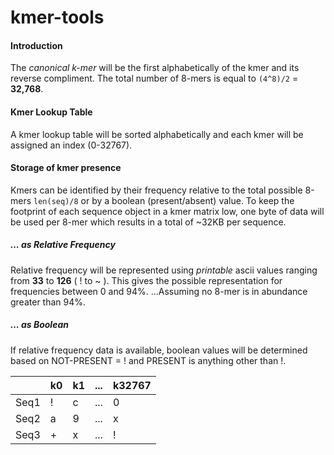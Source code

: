 # kmer-tools

#### Introduction
The *canonical k-mer* will be the first alphabetically of the kmer and its reverse compliment.
The total number of 8-mers is equal to `(4^8)/2` = **32,768**.

#### Kmer Lookup Table
A kmer lookup table will be sorted alphabetically and each kmer will be assigned an index (0-32767). 

#### Storage of kmer presence
Kmers can be identified by their frequency relative to the total possible 8-mers `len(seq)/8` or by a boolean (present/absent) value.  To keep the footprint of each sequence object in a kmer matrix low, one byte of data will be used per 8-mer which results in a total of ~32KB per sequence.

##### ... as Relative Frequency
Relative frequency will be represented using *printable* ascii values ranging from **33** to **126** ( ! to ~ ).
This gives the possible representation for frequencies between 0 and 94%. ...Assuming no 8-mer is in abundance greater than 94%.
##### ... as Boolean
If relative frequency data is available, boolean values will be determined based on NOT-PRESENT = ! and PRESENT is anything other than !.


|      | k0 | k1 | ... | k32767 |
|------|----|----|-----|--------|
| Seq1 | !  | c  | ... | 0      |
| Seq2 | a  | 9  | ... | x      |
| Seq3 | +  | x  | ... | !      |
